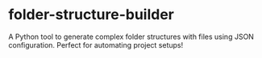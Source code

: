 # folder-structure-builder
A Python tool to generate complex folder structures with files using JSON configuration. Perfect for automating project setups!

